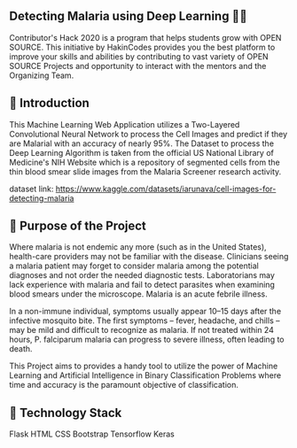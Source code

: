 
## Detecting Malaria using Deep Learning 🦟🦠

Contributor's Hack 2020 is a program that helps students grow with OPEN SOURCE. This initiative by HakinCodes provides you the best platform to improve your skills and abilities by contributing to vast variety of OPEN SOURCE Projects and opportunity to interact with the mentors and the Organizing Team.
## 📌 Introduction

This Machine Learning Web Application utilizes a Two-Layered Convolutional Neural Network to process the Cell Images and predict if they are Malarial with an accuracy of nearly 95%. The Dataset to process the Deep Learning Algorithm is taken from the official US National Library of Medicine's NIH Website which is a repository of segmented cells from the thin blood smear slide images from the Malaria Screener research activity.

dataset link: https://www.kaggle.com/datasets/iarunava/cell-images-for-detecting-malaria
## 🎯 Purpose of the Project

Where malaria is not endemic any more (such as in the United States), health-care providers may not be familiar with the disease. Clinicians seeing a malaria patient may forget to consider malaria among the potential diagnoses and not order the needed diagnostic tests. Laboratorians may lack experience with malaria and fail to detect parasites when examining blood smears under the microscope. Malaria is an acute febrile illness.

In a non-immune individual, symptoms usually appear 10–15 days after the infective mosquito bite. The first symptoms – fever, headache, and chills – may be mild and difficult to recognize as malaria. If not treated within 24 hours, P. falciparum malaria can progress to severe illness, often leading to death.

This Project aims to provides a handy tool to utilize the power of Machine Learning and Artificial Intelligence in Binary Classification Problems where time and accuracy is the paramount objective of classification.
## 🏁 Technology Stack

Flask
HTML
CSS
Bootstrap
Tensorflow
Keras
